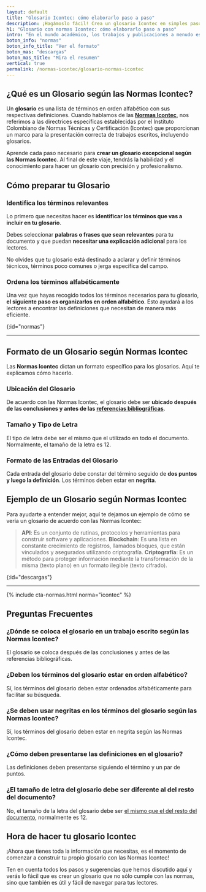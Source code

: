 ```yaml
---
layout: default
title: "Glosario Icontec: cómo elaborarlo paso a paso"
description: ¡Hagámoslo fácil! Crea un glosario Icontec en simples pasos. Guía paso a paso para elaborar tu glosario con normas Icontec. ¡No esperes más!
h1: "Glosario con normas Icontec: cómo elaborarlo paso a paso"
intro: "En el mundo académico, los trabajos y publicaciones a menudo están llenos de términos técnicos o específicos de la disciplina. Aquí es donde entra en juego el glosario"
boton_info: "normas"
boton_info_title: "Ver el formato"
boton_mas: "descargas"
boton_mas_title: "Mira el resumen"
vertical: true
permalink: /normas-icontec/glosario-normas-icontec
---
```

## ¿Qué es un Glosario según las Normas Icontec?

Un **glosario** es una lista de términos en orden alfabético con sus respectivas definiciones. Cuando hablamos de las **[Normas Icontec]({{'normas-icontec'|relative_url}} "Normas Icontec")**, nos referimos a las directrices específicas establecidas por el Instituto Colombiano de Normas Técnicas y Certificación (Icontec) que proporcionan un marco para la presentación correcta de trabajos escritos, incluyendo glosarios.

Aprende cada paso necesario para **crear un glosario excepcional según las Normas Icontec**. Al final de este viaje, tendrás la habilidad y el conocimiento para hacer un glosario con precisión y profesionalismo.

## Cómo preparar tu Glosario

### Identifica los términos relevantes

Lo primero que necesitas hacer es **identificar los términos que vas a incluir en tu glosario**.

Debes seleccionar **palabras o frases que sean relevantes** para tu documento y que puedan **necesitar una explicación adicional** para los lectores.

No olvides que tu glosario está destinado a aclarar y definir términos técnicos, términos poco comunes o jerga específica del campo.

### Ordena los términos alfabéticamente

Una vez que hayas recogido todos los términos necesarios para tu glosario, **el siguiente paso es organizarlos en orden alfabético**. Esto ayudará a los lectores a encontrar las definiciones que necesitan de manera más eficiente.
<!-- Anclaje para que la barra fijada no cubra el siguiente subtítulo -->
{:id="normas"}

----

## Formato de un Glosario según Normas Icontec

Las **Normas Icontec** dictan un formato específico para los glosarios. Aquí te explicamos cómo hacerlo.

### Ubicación del Glosario

De acuerdo con las Normas Icontec, el glosario debe ser **ubicado después de las conclusiones y antes de las [referencias bibliográficas]({{'normas-icontec/citas-referencias-normas-icontec'|relative_url}} "Citas y referencias Normas Icontec")**.

### Tamaño y Tipo de Letra

El tipo de letra debe ser el mismo que el utilizado en todo el documento. Normalmente, el tamaño de la letra es 12.

### Formato de las Entradas del Glosario

Cada entrada del glosario debe constar del término seguido de **dos puntos y luego la definición**. Los términos deben estar en **negrita**.

## Ejemplo de un Glosario según Normas Icontec

Para ayudarte a entender mejor, aquí te dejamos un ejemplo de cómo se vería un glosario de acuerdo con las Normas Icontec:

>**API**: Es un conjunto de rutinas, protocolos y herramientas para construir software y aplicaciones.
>**Blockchain**: Es una lista en constante crecimiento de registros, llamados bloques, que están vinculados y asegurados utilizando criptografía.
>**Criptografía**: Es un método para proteger información mediante la transformación de la misma (texto plano) en un formato ilegible (texto cifrado).
<!-- Anclaje para que la barra fijada no cubra el siguiente subtítulo -->
{:id="descargas"}

----

{% include cta-normas.html norma="icontec" %}

## Preguntas Frecuentes

### ¿Dónde se coloca el glosario en un trabajo escrito según las Normas Icontec?

El glosario se coloca después de las conclusiones y antes de las referencias bibliográficas.

### ¿Deben los términos del glosario estar en orden alfabético?

Sí, los términos del glosario deben estar ordenados alfabéticamente para facilitar su búsqueda.

### ¿Se deben usar negritas en los términos del glosario según las Normas Icontec?

Sí, los términos del glosario deben estar en negrita según las Normas Icontec.

### ¿Cómo deben presentarse las definiciones en el glosario?

Las definiciones deben presentarse siguiendo el término y un par de puntos.

### ¿El tamaño de letra del glosario debe ser diferente al del resto del documento?

No, el tamaño de la letra del glosario debe ser [el mismo que el del resto del documento]({{'normas-icontec/cuerpo-trabajo-normas-icontec'|relative_url}} "Cuerpo del Trabajo Normas Icontec"), normalmente es 12.

## Hora de hacer tu glosario Icontec

¡Ahora que tienes toda la información que necesitas, es el momento de comenzar a construir tu propio glosario con las Normas Icontec!

Ten en cuenta todos los pasos y sugerencias que hemos discutido aquí y verás lo fácil que es crear un glosario que no sólo cumple con las normas, sino que también es útil y fácil de navegar para tus lectores.
